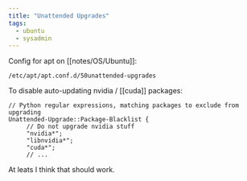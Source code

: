 ```yaml
---
title: "Unattended Upgrades"
tags:
  - ubuntu
  - sysadmin
---
```


Config for apt on [[notes/OS/Ubuntu]]:

```
/etc/apt/apt.conf.d/50unattended-upgrades
```

To disable auto-updating nvidia / [[cuda]] packages:

```
// Python regular expressions, matching packages to exclude from upgrading
Unattended-Upgrade::Package-Blacklist {
     // Do not upgrade nvidia stuff
     "nvidia*";
     "libnvidia*";
     "cuda*";
     // ...
```

At leats I think that should work.